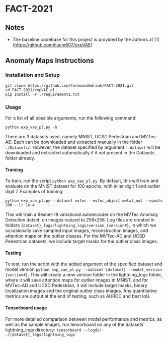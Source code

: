 # FACT-2021

## Notes
* The baseline codebase for this project is provided by the authors at [1] (https://github.com/liuem607/expVAE)

## Anomaly Maps Instructions
### Installation and Setup
```
git clone https://github.com/Carmoondedraak/FACT-2021.git
cd FACT-2021/expVAE_pl
pip install -r ./requirements.txt
```
### Usage
For a list of all possible arguments, run the following command:
```
python exp_vae_pl.py -h
```
There are 3 datasets used, namely MNIST, UCSD Pedestrian and MVTec-AD. Each can be downloaded and extracted manually in the folder ```./Datasets/```. However, the dataset specified by argument ```--dataset``` will be downloaded and extracted automatically if it not present in the Datasets folder already.
#### Training
To train, run the script ```python exp_vae_pl.py```. By default, this will train and evaluate on the MNIST dataset for 100 epochs, with inlier digit 1 and outlier digit 7.
Examples of training:
```
python exp_vae_pl.py --dataset mvtec --mvtec_object metal_nut --epochs 200 --lr 1e-4
```
This will train a Resnet-18 variational autoencoder on the MVTec Anomaly Detection datset, on images resized to 256x256. Log files are created in folders ```{dataset}_logs/lightning_logs/version_{version#}```, in which we occasionally save sampled input images, reconstruction images, and attention maps on the outlier classes. For the MVTec-AD and UCSD Pedestrian datasets, we include target masks for the outlier class images.

#### Testing
To test, run the script with the added argument of the specified dataset and model version ```python exp_vae_pl.py --dataset {dataset} --model_version {version#}```. This will create a new version folder in the lightning_logs folder, where it will save attention maps for outlier images in MNIST, and for MVTec-AD and UCSD Pedestrian, it will include target masks, binary localization images and the original outlier class images. Any quantitative metrics are output at the end of testing, such as AUROC and best IoU.

#### Tensorboard usage
For more detailed comparison between model performance and metrics, as well as the sample images, run tensorboard on any of the datasets' lightning_logs directory:
```tensorboard --logdir ./{dataset}_logs/lightning_logs```
